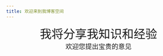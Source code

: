 ```yaml
---
title: 欢迎来到我博客空间
---
```

<div align='center' ><font size='6'>我将分享我知识和经验</font></div>
<div align='center' ><font size='4'>欢迎您提出宝贵的意见</font></div>


